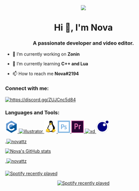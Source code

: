 <div align="center">
<img src="https://rishavanand.github.io/static/images/greetings.gif" align="center" style="width: 70%" />
</div>  
<h1 align="center">Hi 👋, I'm Nova</h1>
<h3 align="center">A passionate developer and video editor.</h3>

- 🔭 I’m currently working on **Zonin**

- 🌱 I’m currently learning **C++ and Lua**

- 📫 How to reach me **Nova#2194**

<h3 align="left">Connect with me:</h3>
<p align="left">
<a href="https://discord.gg/ZUJCnc5d84" target="blank"><img align="center" src="https://raw.githubusercontent.com/rahuldkjain/github-profile-readme-generator/master/src/images/icons/Social/discord.svg" alt="https://discord.gg/ZUJCnc5d84" height="30" width="40" /></a>
</p>

<h3 align="left">Languages and Tools:</h3>
<p align="left"> <a href="https://www.cprogramming.com/" target="_blank" rel="noreferrer"> <img src="https://raw.githubusercontent.com/devicons/devicon/master/icons/c/c-original.svg" alt="c" width="40" height="40"/> </a> <a href="https://www.adobe.com/in/products/illustrator.html" target="_blank" rel="noreferrer"> <img src="https://www.vectorlogo.zone/logos/adobe_illustrator/adobe_illustrator-icon.svg" alt="illustrator" width="40" height="40"/> </a> <a href="https://www.linux.org/" target="_blank" rel="noreferrer"> <img src="https://raw.githubusercontent.com/devicons/devicon/master/icons/linux/linux-original.svg" alt="linux" width="40" height="40"/> </a> <a href="https://www.photoshop.com/en" target="_blank" rel="noreferrer"> <img src="https://raw.githubusercontent.com/devicons/devicon/master/icons/photoshop/photoshop-line.svg" alt="photoshop" width="40" height="40"/> </a> <a href="https://www.premiere.com" target="_blank" rel="noreferrer"> <img src="https://github.com/devicons/devicon/blob/master/icons/premierepro/premierepro-original.svg" alt="Premiere" width="40" height="40"/> </a> <a href="https://www.adobe.com/products/xd.html" target="_blank" rel="noreferrer"> <img src="https://cdn.worldvectorlogo.com/logos/adobe-xd.svg" alt="xd" width="40" height="40"/> </a> <a href=https://www.lua.org/" target="_blank" rel="noreferrer"> <img src="https://github.com/devicons/devicon/blob/master/icons/lua/lua-original.svg" alt"lua" width=40" height="40" </a> </p>

<p>&nbsp;<img align="center" src="https://github-readme-stats.vercel.app/api?username=novattz&show_icons=true&locale=en" alt="novattz" /></p>

![Nova's GitHub stats](https://github-readme-stats.vercel.app/api?username=Novattz&show_icons=true&count_private=true&theme=transparent)

<p>&nbsp;<img align="center" src="https://github-readme-stats.vercel.app/api?username=novattz&show_icons=true&locale=en" alt="novattz" /></p>

###

![Spotify recently played](https://spotify-recently-played-readme.vercel.app/api?user=31mevzjkw72srzu6jph3zr6e45s4&width=600)
<div align="center">
  <a href="https://open.spotify.com/user/31mevzjkw72srzu6jph3zr6e45s4">
    <img src="https://spotify-recently-played-readme.vercel.app/api?count=5" alt="Spotify recently played"  />
  </a>
</div>

###
